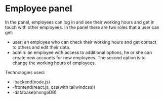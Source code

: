 # Employee panel

In the panel, employees can log in and see their working hours and get in touch with other employees. In the panel there are two roles that a user can get:
* user: an employee who can check their working hours and get contact to others and edit their data.
* admin: an employee with access to additional options, he or she can create new accounts for new employees. The second option is to change the working hours of employees.

Technologies used:
* -backend(node.js)
* -frontend(react.js, css(with tailwindcss))
* -database(mongoDB)
